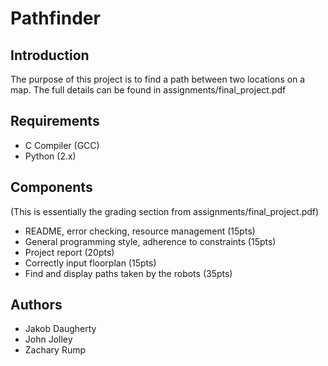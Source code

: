 # Pathfinder

## Introduction 
The purpose of this project is to find a path between two locations on a map. The full details can be found in assignments/final_project.pdf 

## Requirements 
- C Compiler (GCC)
- Python (2.x) 

## Components 
(This is essentially the grading section from assignments/final_project.pdf)
- README, error checking, resource management (15pts)
- General programming style, adherence to constraints (15pts)
- Project report (20pts)
- Correctly input floorplan (15pts)
- Find and display paths taken by the robots (35pts)

## Authors 
- Jakob Daugherty
- John Jolley
- Zachary Rump 


